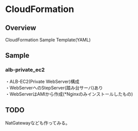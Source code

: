 # CloudFormation

## Overview
CloudFormation Sample Template(YAML)

## Sample

### alb-private_ec2
・ALB-EC2(Private WebServer)構成  
・WebServerへのStepServer(踏み台サーバ)あり  
・WebServerはAMIから作成(*Nginxのみインストールしたもの)

## TODO
NatGatewayなども作ってみる。


